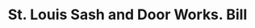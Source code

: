 ---
doi: 10.7916/D8SX7RC5
date_other: '1908'
date_other_textual: '1908'
form: printed ephemera
genre:
- Invoices
name:
- St. Louis Sash and Door Works
object_in_context_url: https://biggert.cul.columbia.edu/items/view/ave_biggert_01888
subject_hierarchical_geographic:
- St. Louis, Missouri, United States
subject_name:
- St. Louis Sash and Door Works
title: St. Louis Sash and Door Works. Bill
sort_title: St. Louis Sash and Door Works. Bill
call_number: ave_biggert_01888
coordinates:
- 38.62722222222222,-90.19777777777779
pid: ave_biggert_01888
identifiers: ave_biggert_01888
thumbnail: https://derivativo-2.library.columbia.edu/iiif/2/ldpd:490621/full/!256,256/0/native.jpg
permalink: "/biggert/ave_biggert_01888/"
layout: iiif-image-page
---
